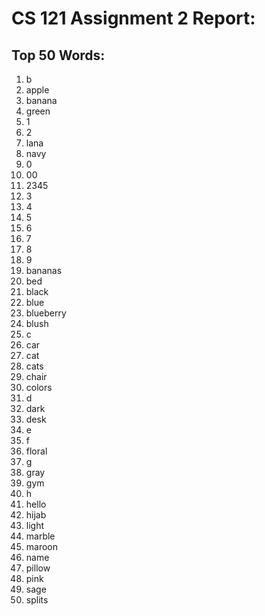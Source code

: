 # CS 121 Assignment 2 Report: 
## Top 50 Words:
1. b
2. apple
3. banana
4. green
5. 1
6. 2
7. lana
8. navy
9. 0
10. 00
11. 2345
12. 3
13. 4
14. 5
15. 6
16. 7
17. 8
18. 9
19. bananas
20. bed
21. black
22. blue
23. blueberry
24. blush
25. c
26. car
27. cat
28. cats
29. chair
30. colors
31. d
32. dark
33. desk
34. e
35. f
36. floral
37. g
38. gray
39. gym
40. h
41. hello
42. hijab
43. light
44. marble
45. maroon
46. name
47. pillow
48. pink
49. sage
50. splits
